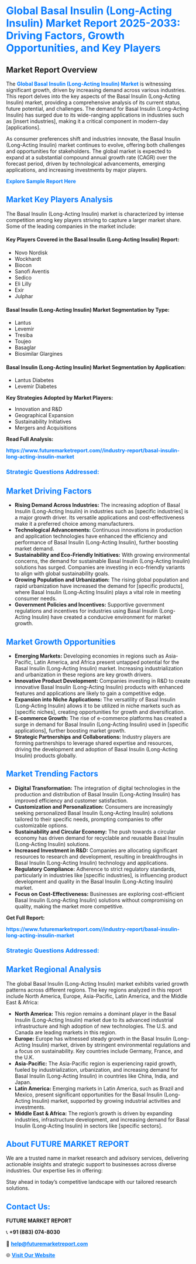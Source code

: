 <h1 style="color: #007BFF;">Global Basal Insulin (Long-Acting Insulin) Market Report 2025-2033: Driving Factors, Growth Opportunities, and Key Players</h1>

<section id="overview">
<h2>Market Report Overview</h2>
<p>The <a href="https://www.futuremarketreport.com//industry-report/basal-insulin-long-acting-insulin-market" style="color: #007BFF; text-decoration: none;"><strong>Global Basal Insulin (Long-Acting Insulin) Market</strong></a> is witnessing significant growth, driven by increasing demand across various industries. This report delves into the key aspects of the Basal Insulin (Long-Acting Insulin) market, providing a comprehensive analysis of its current status, future potential, and challenges. The demand for Basal Insulin (Long-Acting Insulin) has surged due to its wide-ranging applications in industries such as [insert industries], making it a critical component in modern-day [applications].</p>
<p>As consumer preferences shift and industries innovate, the Basal Insulin (Long-Acting Insulin) market continues to evolve, offering both challenges and opportunities for stakeholders. The global market is expected to expand at a substantial compound annual growth rate (CAGR) over the forecast period, driven by technological advancements, emerging applications, and increasing investments by major players.</p>
</section>

<section id="overview">
<p><a href="https://www.futuremarketreport.com//request-sample/reportId=79442" style="color: #007BFF; text-decoration: none;"><strong>Explore Sample Report Here</strong></a></p>
</section>

<section id="key-players">
<h2 style="color: #007BFF;">Market Key Players Analysis</h2>
<p>The Basal Insulin (Long-Acting Insulin) market is characterized by intense competition among key players striving to capture a larger market share. Some of the leading companies in the market include:</p>
<h4>Key Players Covered in the Basal Insulin (Long-Acting Insulin) Report:</h4>
<ul><li>Novo Nordisk</li><li>Wockhardt</li><li>Biocon</li><li>Sanofi Aventis</li><li>Sedico</li><li>Eli Lilly</li><li>Exir</li><li>Julphar</li></ul>
<h4>Basal Insulin (Long-Acting Insulin) Market Segmentation by Type:</h4>
<ul><li>Lantus</li><li>Levemir</li><li>Tresiba</li><li>Toujeo</li><li>Basaglar</li><li>Biosimilar Glargines</li></ul>

<h4>Basal Insulin (Long-Acting Insulin) Market Segmentation by Application:</h4>
<ul><li>Lantus Diabetes</li><li>Levemir Diabetes</li></ul>
<p><strong>Key Strategies Adopted by Market Players:</strong></p>
<ul>
<li>Innovation and R&D</li>
<li>Geographical Expansion</li>
<li>Sustainability Initiatives</li>
<li>Mergers and Acquisitions</li>
</ul>
</section>

<section>
<p><strong>Read Full Analysis: </strong></p><a href="https://www.futuremarketreport.com//industry-report/basal-insulin-long-acting-insulin-market" style="color: #007BFF; text-decoration: none;"><strong>https://www.futuremarketreport.com//industry-report/basal-insulin-long-acting-insulin-market</strong></a>
<h3 style="color: #007BFF;">Strategic Questions Addressed:</h3>
</section>

<section id="driving-factors">
<h2 style="color: #007BFF;">Market Driving Factors</h2>
<ul>
<li><strong>Rising Demand Across Industries:</strong> The increasing adoption of Basal Insulin (Long-Acting Insulin) in industries such as [specific industries] is a major growth driver. Its versatile applications and cost-effectiveness make it a preferred choice among manufacturers.</li>
<li><strong>Technological Advancements:</strong> Continuous innovations in production and application technologies have enhanced the efficiency and performance of Basal Insulin (Long-Acting Insulin), further boosting market demand.</li>
<li><strong>Sustainability and Eco-Friendly Initiatives:</strong> With growing environmental concerns, the demand for sustainable Basal Insulin (Long-Acting Insulin) solutions has surged. Companies are investing in eco-friendly variants to align with global sustainability goals.</li>
<li><strong>Growing Population and Urbanization:</strong> The rising global population and rapid urbanization have increased the demand for [specific products], where Basal Insulin (Long-Acting Insulin) plays a vital role in meeting consumer needs.</li>
<li><strong>Government Policies and Incentives:</strong> Supportive government regulations and incentives for industries using Basal Insulin (Long-Acting Insulin) have created a conducive environment for market growth.</li>
</ul>
</section>

<section id="growth-opportunities">
<h2 style="color: #007BFF;">Market Growth Opportunities</h2>
<ul>
<li><strong>Emerging Markets:</strong> Developing economies in regions such as Asia-Pacific, Latin America, and Africa present untapped potential for the Basal Insulin (Long-Acting Insulin) market. Increasing industrialization and urbanization in these regions are key growth drivers.</li>
<li><strong>Innovative Product Development:</strong> Companies investing in R&D to create innovative Basal Insulin (Long-Acting Insulin) products with enhanced features and applications are likely to gain a competitive edge.</li>
<li><strong>Expansion into Niche Applications:</strong> The versatility of Basal Insulin (Long-Acting Insulin) allows it to be utilized in niche markets such as [specific niches], creating opportunities for growth and diversification.</li>
<li><strong>E-commerce Growth:</strong> The rise of e-commerce platforms has created a surge in demand for Basal Insulin (Long-Acting Insulin) used in [specific applications], further boosting market growth.</li>
<li><strong>Strategic Partnerships and Collaborations:</strong> Industry players are forming partnerships to leverage shared expertise and resources, driving the development and adoption of Basal Insulin (Long-Acting Insulin) products globally.</li>
</ul>
</section>

<section id="trending-factors">
<h2 style="color: #007BFF;">Market Trending Factors</h2>
<ul>
<li><strong>Digital Transformation:</strong> The integration of digital technologies in the production and distribution of Basal Insulin (Long-Acting Insulin) has improved efficiency and customer satisfaction.</li>
<li><strong>Customization and Personalization:</strong> Consumers are increasingly seeking personalized Basal Insulin (Long-Acting Insulin) solutions tailored to their specific needs, prompting companies to offer customizable options.</li>
<li><strong>Sustainability and Circular Economy:</strong> The push towards a circular economy has driven demand for recyclable and reusable Basal Insulin (Long-Acting Insulin) solutions.</li>
<li><strong>Increased Investment in R&D:</strong> Companies are allocating significant resources to research and development, resulting in breakthroughs in Basal Insulin (Long-Acting Insulin) technology and applications.</li>
<li><strong>Regulatory Compliance:</strong> Adherence to strict regulatory standards, particularly in industries like [specific industries], is influencing product development and quality in the Basal Insulin (Long-Acting Insulin) market.</li>
<li><strong>Focus on Cost-Effectiveness:</strong> Businesses are exploring cost-efficient Basal Insulin (Long-Acting Insulin) solutions without compromising on quality, making the market more competitive.</li>
</ul>
</section>

<section>
<p><strong>Get Full Report: </strong></p><a href="https://www.futuremarketreport.com//industry-report/basal-insulin-long-acting-insulin-market" style="color: #007BFF; text-decoration: none;"><strong>https://www.futuremarketreport.com//industry-report/basal-insulin-long-acting-insulin-market</strong></a>
<h3 style="color: #007BFF;">Strategic Questions Addressed:</h3>
</section>


<section id="regional-analysis">
<h2 style="color: #007BFF;">Market Regional Analysis</h2>
<p>The global Basal Insulin (Long-Acting Insulin) market exhibits varied growth patterns across different regions. The key regions analyzed in this report include North America, Europe, Asia-Pacific, Latin America, and the Middle East & Africa:</p>
<ul>
<li><strong>North America:</strong> This region remains a dominant player in the Basal Insulin (Long-Acting Insulin) market due to its advanced industrial infrastructure and high adoption of new technologies. The U.S. and Canada are leading markets in this region.</li>
<li><strong>Europe:</strong> Europe has witnessed steady growth in the Basal Insulin (Long-Acting Insulin) market, driven by stringent environmental regulations and a focus on sustainability. Key countries include Germany, France, and the U.K.</li>
<li><strong>Asia-Pacific:</strong> The Asia-Pacific region is experiencing rapid growth, fueled by industrialization, urbanization, and increasing demand for Basal Insulin (Long-Acting Insulin) in countries like China, India, and Japan.</li>
<li><strong>Latin America:</strong> Emerging markets in Latin America, such as Brazil and Mexico, present significant opportunities for the Basal Insulin (Long-Acting Insulin) market, supported by growing industrial activities and investments.</li>
<li><strong>Middle East & Africa:</strong> The region’s growth is driven by expanding industries, infrastructure development, and increasing demand for Basal Insulin (Long-Acting Insulin) in sectors like [specific sectors].</li>
</ul>
</section>

<footer>
<h2 style="color: #007BFF;">About FUTURE MARKET REPORT</h2>
<p>We are a trusted name in market research and advisory services, delivering actionable insights and strategic support to businesses across diverse industries. Our expertise lies in offering:</p>

<p>Stay ahead in today’s competitive landscape with our tailored research solutions.</p>

<h2 style="color: #007BFF;">Contact Us:</h2>
<p><strong>FUTURE MARKET REPORT</strong></p>
<p>📞 <strong>+91 (883) 074-8030</strong></p>
<p>📧 <strong><a href="mailto:help@futuremarketreport.com" style="color: #007BFF;">help@futuremarketreport.com</a></strong></p>
<p>🌐 <strong><a href="https://www.futuremarketreport.com/" style="color: #007BFF;">Visit Our Website</a></strong></p>
</footer>